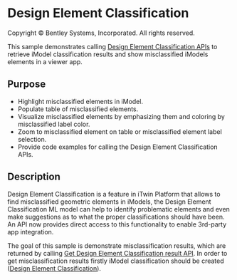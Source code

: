 # Design Element Classification

Copyright © Bentley Systems, Incorporated. All rights reserved.

This sample demonstrates calling [Design Element Classification APIs](https://developer.bentley.com/apis/designelementclassification/operations/) to retrieve iModel classification results and show misclassified iModels elements in a viewer app.

## Purpose

+ Highlight misclassified elements in iModel.
+ Populate table of misclassified elements.
+ Visualize misclassified elements by emphasizing them and coloring by misclassified label color.
+ Zoom to misclassified element on table or misclassified element label selection.
+ Provide code examples for calling the Design Element Classification APIs.

## Description

Design Element Classification is a feature in iTwin Platform that allows to find misclassified geometric elements in iModels, the Design Element Classification ML model can help to identify problematic elements and even make suggestions as to what the proper classifications should have been. An API now provides direct access to this functionality to enable 3rd-party app integration.

The goal of this sample is demonstrate misclassification results, which are returned by calling [Get Design Element Classification result API](https://developer.bentley.com/apis/designelementclassification/operations/mcl-run-result-get/).   In order to get misclassification results firstly iModel classification should be created ([Design Element Classification](https://developer.bentley.com/apis/designelementclassification/operations/mcl-run-create/)).

